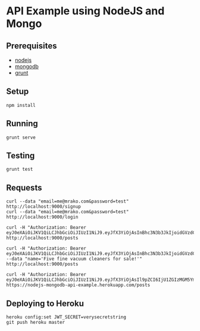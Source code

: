 # API Example using NodeJS and Mongo

## Prerequisites

* [nodejs](https://nodejs.org/)
* [mongodb](https://www.mongodb.org/)
* [grunt](http://gruntjs.com/)

## Setup

    npm install

## Running

    grunt serve

## Testing

    grunt test

## Requests

    curl --data "email=me@mrako.com&password=test" http://localhost:9000/signup
    curl --data "email=me@mrako.com&password=test" http://localhost:9000/login

    curl -H "Authorization: Bearer eyJ0eXAiOiJKV1QiLCJhbGciOiJIUzI1NiJ9.eyJfX3YiOjAsInBhc3N3b3JkIjoidGVzdCIsImVtYWlsIjoibWVAbXJha28uY29tIiwiX2lkIjoiNTVkYjk2ODY4ZDFlZTI1YTllMDkxODgwIn0.zuLEYWuB1z7M5Qf6roNB5F8K5BcMex2tXatTbl7Htds" http://localhost:9000/posts

    curl -H "Authorization: Bearer eyJ0eXAiOiJKV1QiLCJhbGciOiJIUzI1NiJ9.eyJfX3YiOjAsInBhc3N3b3JkIjoidGVzdCIsImVtYWlsIjoibWVAbXJha28uY29tIiwiX2lkIjoiNTVkYjk2ODY4ZDFlZTI1YTllMDkxODgwIn0.zuLEYWuB1z7M5Qf6roNB5F8K5BcMex2tXatTbl7Htds" --data "name='Five fine vacuum cleaners for sale!'" http://localhost:9000/posts

    curl -H "Authorization: Bearer eyJ0eXAiOiJKV1QiLCJhbGciOiJIUzI1NiJ9.eyJfX3YiOjAsIl9pZCI6IjU1ZGIzMGM5YmY3ODgwMTEwMGZlNTNjMCJ9.71swhkFD22sBoonjgP3qAks7rnAFOyKvg_2F6dnqKB4" https://nodejs-mongodb-api-example.herokuapp.com/posts

## Deploying to Heroku

    heroku config:set JWT_SECRET=verysecretstring
    git push heroku master
